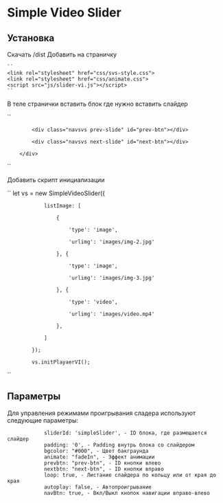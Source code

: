 # Simple Video Slider

## Установка

Скачать /dist
Добавить на страничку

    ``
    <link rel="stylesheet" href="css/svs-style.css">
    <link rel="stylesheet" href="css/animate.css">
    <script src="js/slider-vi.js"></script>
    ``
В теле странички вставить блок где нужно вставить слайдер

``
        <div class="slider-v" id="simpleSlider">

            <div class="navsvs prev-slide" id="prev-btn"></div>

            <div class="navsvs next-slide" id="next-btn"></div>

        </div>

``

Добавить скрипт инициализации

``
            let vs = new SimpleVideoSlider({

                listImage: [

                    {

                        'type': 'image',

                        'urlimg': 'images/img-2.jpg'

                    }, {

                        'type': 'image',

                        'urlimg': 'images/img-3.jpg'

                    }, {

                        'type': 'video',

                        'urlimg': 'images/video.mp4'

                    },

                ]

            });

            vs.initPlayaerVI();
``

## Параметры

Для управления режимами проигрывания сладера используют следующие параметры:


                sliderId: 'simpleSlider', - ID блока, где размещается слайдер
                padding: '0', - Padding внутрь блока со слайдером
                bgcolor: "#000", - Цвет бакграунда
                animate: "fadeIn", - Эффект анимации
                prevbtn: "prev-btn", - ID кнопки влево
                nextbtn: "next-btn", - ID кнопки вправо
                loop: true, - Листание слайдера по кольцу или от края до края
                autoplay: false, - Автопроигрывание
                navBtn: true, - Вкл/Выкл кнопок навигации вправо-влево

